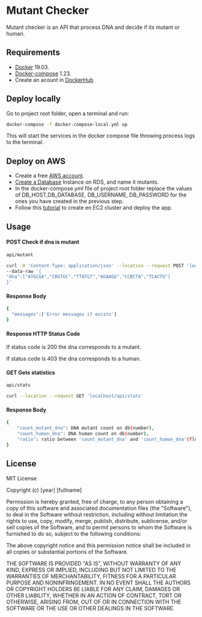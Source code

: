 # Mutant Checker

Mutant checker is an API that process DNA and decide if its mutant or human.

## Requirements

- [Docker](https://docs.docker.com/engine/install/) 19.03.
- [Docker-compose](https://docs.docker.com/compose/install/) 1.23.
- Create an acount in [DockerHub](https://hub.docker.com/)

## Deploy locally

Go to project root folder, open a terminal and run:
```bash
docker-compose -f docker-compose-local.yml up
```
This will start the services in the docker compose file throwing process logs to the terminal.

## Deploy on AWS
- Create a free [AWS account](https://aws.amazon.com/es/free/).
- [Create a Database](https://aws.amazon.com/es/getting-started/hands-on/create-mysql-db/) Instance on RDS, and name it mutants.
- In the docker-compose.yml file of project root folder replace the values of DB_HOST,DB_DATABASE, DB_USERNAME, DB_PASSWORD for the ones you have created in the previous step.
- Follow this [tutorial](https://docs.aws.amazon.com/AmazonECS/latest/developerguide/ecs-cli-tutorial-ec2.html) to create en EC2 cluster and deploy the app.

## Usage
#### POST Check if dna is mutant

```bash
api/mutant
```


```bash
curl -H 'Content-Type: application/json' --location --request POST 'localhost/api/mutant' \
--data-raw '{
"dna":["ATGCGA","CBGTGC","TTATGT","AGAAGG","CCBCTA","TCACTG"]
}'
```
#### Response Body

```bash
{
  "messages":['Error messages if exists']
}
```
#### Response HTTP Status Code


If status code is 200 the dna corresponds to a mutant.

If status code is 403 the dna corresponds to a human.

#### GET Gets statistics

```bash
api/stats
```

```bash
curl --location --request GET 'localhost/api/stats'
```

#### Response Body
```bash
{
    "count_mutant_dna": DNA mutant count on db(number),
    "count_human_dna": DNA human count on db(number),
    "ratio": ratio between 'count_mutant_dna' and 'count_human_dna'(float)
}
```

## License
MIT License

Copyright (c) [year] [fullname]

Permission is hereby granted, free of charge, to any person obtaining a copy
of this software and associated documentation files (the "Software"), to deal
in the Software without restriction, including without limitation the rights
to use, copy, modify, merge, publish, distribute, sublicense, and/or sell
copies of the Software, and to permit persons to whom the Software is
furnished to do so, subject to the following conditions:

The above copyright notice and this permission notice shall be included in all
copies or substantial portions of the Software.

THE SOFTWARE IS PROVIDED "AS IS", WITHOUT WARRANTY OF ANY KIND, EXPRESS OR
IMPLIED, INCLUDING BUT NOT LIMITED TO THE WARRANTIES OF MERCHANTABILITY,
FITNESS FOR A PARTICULAR PURPOSE AND NONINFRINGEMENT. IN NO EVENT SHALL THE
AUTHORS OR COPYRIGHT HOLDERS BE LIABLE FOR ANY CLAIM, DAMAGES OR OTHER
LIABILITY, WHETHER IN AN ACTION OF CONTRACT, TORT OR OTHERWISE, ARISING FROM,
OUT OF OR IN CONNECTION WITH THE SOFTWARE OR THE USE OR OTHER DEALINGS IN THE
SOFTWARE.